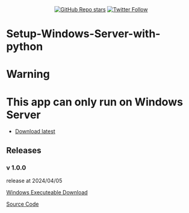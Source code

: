 
<div align="center">  
    <a href="https://github.com/ccccchhhheeenng/Python-GUI--Setup-Windows-Server-with-python/stargazers"><img alt="GitHub Repo stars" src="https://img.shields.io/github/stars/ccccchhhheeenng/Python-GUI--Setup-Windows-Server-with-python"></a>
    <a href="https://twitter.com/ccccchhhheeenng"><img alt="Twitter Follow" src="https://img.shields.io/twitter/follow/ccccchhhheeenng"></a>
</div>

# Setup-Windows-Server-with-python

# **Warning**
# This app can only run on Windows Server

- [Download latest](https://github.com/ccccchhhheeenng/Python-GUI--Setup-Windows-Server-with-python/raw/main/Application.exe)


## Releases
### v 1.0.0
release at 2024/04/05

<a href="https://github.com/ccccchhhheeenng/Python-GUI--Setup-Windows-Server-with-python/raw/main/Application.exe">Windows Executeable Download</a>

<a href="https://github.com/ccccchhhheeenng/Python-GUI--Setup-Windows-Server-with-python/raw/main/main.py">Source Code</a>



